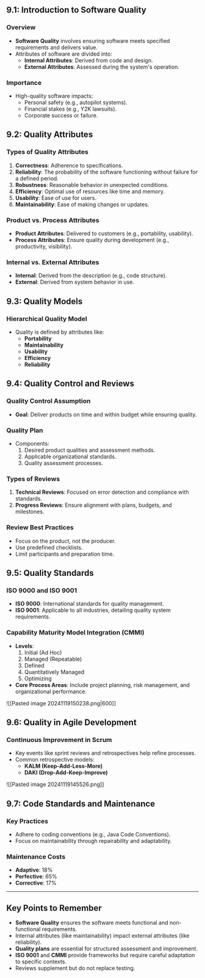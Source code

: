 ## 9.1: Introduction to Software Quality

### Overview

- **Software Quality** involves ensuring software meets specified requirements and delivers value.
- Attributes of software are divided into:
  - **Internal Attributes**: Derived from code and design.
  - **External Attributes**: Assessed during the system's operation.

### Importance

- High-quality software impacts:
  - Personal safety (e.g., autopilot systems).
  - Financial stakes (e.g., Y2K lawsuits).
  - Corporate success or failure.

## 9.2: Quality Attributes

### Types of Quality Attributes

1. **Correctness**: Adherence to specifications.
2. **Reliability**: The probability of the software functioning without failure for a defined period.
3. **Robustness**: Reasonable behavior in unexpected conditions.
4. **Efficiency**: Optimal use of resources like time and memory.
5. **Usability**: Ease of use for users.
6. **Maintainability**: Ease of making changes or updates.

### Product vs. Process Attributes

- **Product Attributes**: Delivered to customers (e.g., portability, usability).
- **Process Attributes**: Ensure quality during development (e.g., productivity, visibility).

### Internal vs. External Attributes

- **Internal**: Derived from the description (e.g., code structure).
- **External**: Derived from system behavior in use.

## 9.3: Quality Models

### Hierarchical Quality Model

- Quality is defined by attributes like:
  - **Portability**
  - **Maintainability**
  - **Usability**
  - **Efficiency**
  - **Reliability**

## 9.4: Quality Control and Reviews

### Quality Control Assumption

- **Goal**: Deliver products on time and within budget while ensuring quality.

### Quality Plan

- Components:
  1. Desired product qualities and assessment methods.
  2. Applicable organizational standards.
  3. Quality assessment processes.

### Types of Reviews

1. **Technical Reviews**: Focused on error detection and compliance with standards.
2. **Progress Reviews**: Ensure alignment with plans, budgets, and milestones.

### Review Best Practices

- Focus on the product, not the producer.
- Use predefined checklists.
- Limit participants and preparation time.

## 9.5: Quality Standards

### ISO 9000 and ISO 9001

- **ISO 9000**: International standards for quality management.
- **ISO 9001**: Applicable to all industries, detailing quality system requirements.

### Capability Maturity Model Integration (CMMI)

- **Levels**:
  1. Initial (Ad Hoc)
  2. Managed (Repeatable)
  3. Defined
  4. Quantitatively Managed
  5. Optimizing
- **Core Process Areas**: Include project planning, risk management, and organizational performance.

![[Pasted image 20241119150238.png|600]]

## 9.6: Quality in Agile Development

### Continuous Improvement in Scrum

- Key events like sprint reviews and retrospectives help refine processes.
- Common retrospective models:
  - **KALM (Keep-Add-Less-More)**
  - **DAKI (Drop-Add-Keep-Improve)**

![[Pasted image 20241119145526.png]]

## 9.7: Code Standards and Maintenance

### Key Practices

- Adhere to coding conventions (e.g., Java Code Conventions).
- Focus on maintainability through repairability and adaptability.

### Maintenance Costs

- **Adaptive**: 18%
- **Perfective**: 65%
- **Corrective**: 17%

---

## Key Points to Remember

- **Software Quality** ensures the software meets functional and non-functional requirements.
- Internal attributes (like maintainability) impact external attributes (like reliability).
- **Quality plans** are essential for structured assessment and improvement.
- **ISO 9001** and **CMMI** provide frameworks but require careful adaptation to specific contexts.
- Reviews supplement but do not replace testing.
